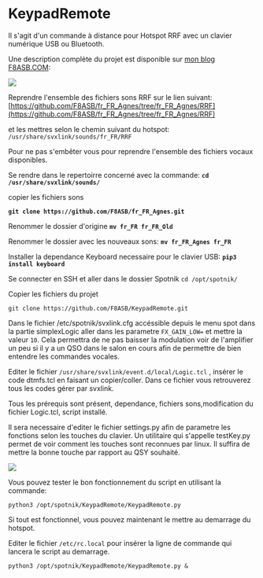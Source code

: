 # KeypadRemote
Il s'agit d'un commande à distance pour Hotspot RRF avec un clavier numérique USB ou Bluetooth.

Une description complète du projet est disponible sur [mon blog F8ASB.COM]( http://blog.f8asb.com/2021/11/06/keypadremote-le-…r-les-malvoyants/):

![](http://blog.f8asb.com/wp-content/uploads/2021/11/keypadremote01-1.jpg)

Reprendre l'ensemble des fichiers sons RRF sur le lien suivant:
[https://github.com/F8ASB/fr_FR_Agnes/tree/fr_FR_Agnes/RRF](https://github.com/F8ASB/fr_FR_Agnes/tree/fr_FR_Agnes/RRF)

et les mettres selon le chemin suivant du hotspot:
`/usr/share/svxlink/sounds/fr_FR/RRF`

Pour ne pas s'embêter vous pour reprendre l'ensemble des fichiers vocaux disponibles.

Se rendre dans le repertoirre concerné avec la commande:
**`cd /usr/share/svxlink/sounds/`**

copier les fichiers sons

**`git clone https://github.com/F8ASB/fr_FR_Agnes.git`**

Renommer le dossier d'origine
**`mv fr_FR fr_FR_Old`**

Renommer le dossier avec les nouveaux sons:
**`mv fr_FR_Agnes fr_FR`**

Installer la dependance Keyboard necessaire pour le clavier USB:
**`pip3 install keyboard`**

Se connecter en SSH et aller dans le dossier Spotnik
`cd /opt/spotnik/`

Copier les fichiers du projet

`git clone https://github.com/F8ASB/KeypadRemote.git`

Dans le fichier /etc/spotnik/svxlink.cfg accéssible depuis le menu spot
dans la partie simplexLogic aller dans les parametre `FX_GAIN_LOW=` et mettre la valeur `10`.
Cela permettra de ne pas baisser la modulation voir de l'amplifier un peu si il y a un QSO dans le salon en cours afin de permettre de bien entendre les commandes vocales.

Editer le fichier `/usr/share/svxlink/event.d/local/Logic.tcl` , insérer le code dtmfs.tcl en faisant un copier/coller.
Dans ce fichier vous retrouverez tous les codes gérer par svxlink.

Tous les prérequis sont présent, dependance, fichiers sons,modification du fichier Logic.tcl, script installé. 

Il sera necessaire d'editer le fichier settings.py afin de parametre les fonctions selon les touches du clavier. Un utilitaire qui s'appelle testKey.py permet de voir comment les touches sont reconnues par linux. Il suffira de mettre la bonne touche par rapport au QSY souhaité.

![](http://blog.f8asb.com/wp-content/uploads/2021/11/testKey.png)

Vous pouvez tester le bon fonctionnement du script en utilisant la commande:

`python3 /opt/spotnik/KeypadRemote/KeypadRemote.py`

Si tout est fonctionnel, vous pouvez maintenant le mettre au demarrage du hotspot.

Editer le fichier `/etc/rc.local` pour insérer la ligne de commande qui lancera le script au demarrage.

`python3 /opt/spotnik/KeypadRemote/KeypadRemote.py &`

